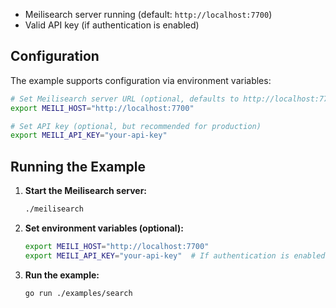 - Meilisearch server running (default: `http://localhost:7700`)
- Valid API key (if authentication is enabled)

## Configuration

The example supports configuration via environment variables:

```bash
# Set Meilisearch server URL (optional, defaults to http://localhost:7700)
export MEILI_HOST="http://localhost:7700"

# Set API key (optional, but recommended for production)
export MEILI_API_KEY="your-api-key"
```

## Running the Example

1. **Start the Meilisearch server:**
   ```bash
   ./meilisearch
   ```

2. **Set environment variables (optional):**
   ```bash
   export MEILI_HOST="http://localhost:7700"
   export MEILI_API_KEY="your-api-key"  # If authentication is enabled
   ```

3. **Run the example:**
   ```bash
   go run ./examples/search
